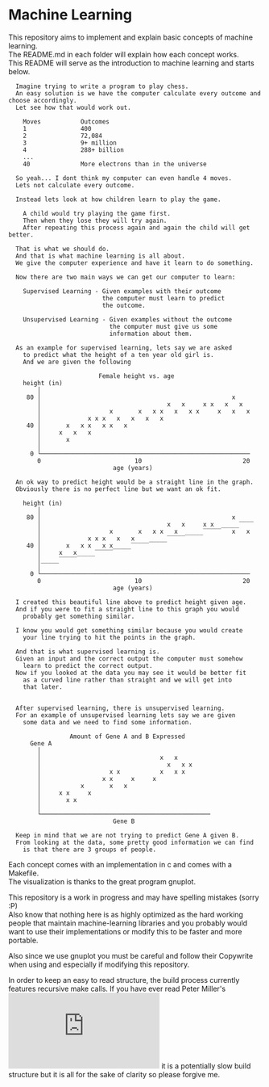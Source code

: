 # Machine Learning

This repository aims to implement and explain basic concepts of machine learning.  
The README.md in each folder will explain how each concept works.  
This README will serve as the introduction to machine learning and starts below.

      Imagine trying to write a program to play chess.
      An easy solution is we have the computer calculate every outcome and choose accordingly.
      Let see how that would work out.
      
        Moves           Outcomes        
        1               400
        2               72,084
        3               9+ million
        4               288+ billion
        ...
        40              More electrons than in the universe
      
      So yeah... I dont think my computer can even handle 4 moves.
      Lets not calculate every outcome.
      
      Instead lets look at how children learn to play the game.
      
        A child would try playing the game first.
        Then when they lose they will try again.
        After repeating this process again and again the child will get better.
      
      That is what we should do.
      And that is what machine learning is all about.
      We give the computer experience and have it learn to do something.
      
      Now there are two main ways we can get our computer to learn:
      
        Supervised Learning - Given examples with their outcome
                              the computer must learn to predict
                              the outcome.

        Unsupervised Learning - Given examples without the outcome
                                the computer must give us some
                                information about them.

      As an example for supervised learning, lets say we are asked
        to predict what the height of a ten year old girl is.
        And we are given the following
      
                             Female height vs. age
        height (in)
            │
         80 │                                                     x
            │                                   x   x     x x   x   x
            │                   x       x   x x   x   x x     x   x   x
            │             x x x   x   x   x   x
         40 │       x   x x   x x   x
            │     x   x   x
            │       x
            │
          0 └──────────────────────────────────────────────────────────
            0                          10                            20
                                 age (years)
      
      An ok way to predict height would be a straight line in the graph.
      Obviously there is no perfect line but we want an ok fit.
      
        height (in)
            │
         80 │                                                     x
            │                                   x   x     x x  _____‾‾‾‾
            │                   x       x   x x   x  _____‾‾‾‾‾   x   x
            │             x x x   x   x    _____‾‾‾‾‾
         40 │       x   x x   x x_____‾‾‾‾‾
            │     x   x_____‾‾‾‾‾
            │_____‾‾‾‾‾
            │
          0 └──────────────────────────────────────────────────────────
            0                          10                            20
                                 age (years)
      
      I created this beautiful line above to predict height given age.
      And if you were to fit a straight line to this graph you would
        probably get something similar.
      
      I know you would get something similar because you would create
        your line trying to hit the points in the graph.
      
      And that is what supervised learning is.
      Given an input and the correct output the computer must somehow
        learn to predict the correct output.
      Now if you looked at the data you may see it would be better fit
        as a curved line rather than straight and we will get into
        that later.
      
      
      After supervised learning, there is unsupervised learning.
      For an example of unsupervised learning lets say we are given
        some data and we need to find some information.
      
                     Amount of Gene A and B Expressed
          Gene A
            │
            │                                 x   x
            │                                   x   x x
            │                   x x           x   x x
            │                 x x     x     x
            │           x       x   x
            │     x x     x
            │       x x
            │
            └───────────────────────────────────────────────
                                 Gene B
      
      Keep in mind that we are not trying to predict Gene A given B.
      From looking at the data, some pretty good information we can find
        is that there are 3 groups of people.
      
          
Each concept comes with an implementation in c and comes with a Makefile.  
The visualization is thanks to the great program gnuplot.  

This repository is a work in progress and may have spelling mistakes (sorry :P)  
Also know that nothing here is as highly optimized as the hard working people
  that maintain machine-learning libraries and you probably would want to use
  their implementations or modify this to be faster and more portable.

Also since we use gnuplot you must be careful and follow their Copywrite when using and
especially if modifying this repository.

In order to keep an easy to read structure, the build process currently features recursive make calls. If you have ever read Peter Miller's ![paper](http://aegis.sourceforge.net/auug97.pdf) it is a potentially slow build structure but it is all for the sake of clarity so please forgive me.
